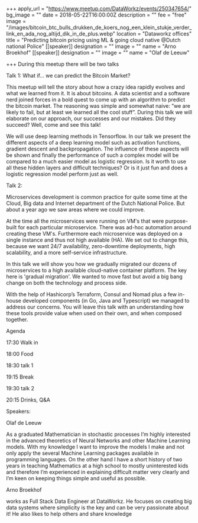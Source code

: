 +++
apply_url = "https://www.meetup.com/DataWorkz/events/250347654/"
bg_image = ""
date = 2018-05-22T16:00:00Z
description = ""
fee = "free"
image = "/images/bitcoin_btc_bulls_drukken_de_koers_nog_een_klein_stukje_verder_link_en_ada_nog_altijd_dik_in_de_plus.webp"
location = "Dataworkz offices"
title = "Predicting bitcoin pricing using ML & going cloud native @Dutch national Police"
[[speaker]]
designation = ""
image = ""
name = "Arno Broekhof"
[[speaker]]
designation = ""
image = ""
name = "Olaf de Leeuw"

+++
During this meetup there will be two talks

Talk 1: What if... we can predict the Bitcoin Market?

This meetup will tell the story about how a crazy idea rapidly evolves and what we learned from it. It is about bitcoins. A data scientist and a software nerd joined forces in a bold quest to come up with an algorithm to predict the bitcoin market. The reasoning was simple and somewhat naive: ”we are likely to fail, but at least we learned all the cool stuff”. During this talk we will elaborate on our approach, our successes and our mistakes. Did they succeed? Well, come and see this talk!

We will use deep learning methods in Tensorflow. In our talk we present the different aspects of a deep learning model such as activation functions, gradient descent and backpropagation. The influence of these aspects will be shown and finally the performance of such a complex model will be compared to a much easier model as logistic regression. Is it worth to use all these hidden layers and difficult techniques? Or is it just fun and does a logistic regression model perform just as well.

Talk 2:

Microservices development is common practice for quite some time at the Cloud, Big data and Internet department of the Dutch National Police. But about a year ago we saw areas where we could improve.

At the time all the microservices were running on VM's that were purpose-built for each particular microservice. There was ad-hoc automation around creating these VM's. Furthermore each microservice was deployed on a single instance and thus not high available (HA). We set out to change this, because we want 24/7 availability, zero-downtime deployments, high scalability, and a more self-service infrastructure.

In this talk we will show you how we gradually migrated our dozens of microservices to a high available cloud-native container platform. The key here is 'gradual migration'. We wanted to move fast but avoid a big bang change on both the technology and process side.

With the help of Hashicorp’s Terraform, Consul and Nomad plus a few in-house developed components (in Go, Java and Typescript) we managed to address our concerns. You will leave this talk with an understanding how these tools provide value when used on their own, and when composed together.

Agenda

17:30 Walk in

18:00 Food

18:30 talk 1

19:15 Break

19:30 talk 2

20:15 Drinks, Q&A

Speakers:

Olaf de Leeuw

As a graduated Mathematician in stochastic processes I’m highly interested in the advanced theoretics of Neural Networks and other Machine Learning models. With my knowledge I want to improve the models I make and not only apply the several Machine Learning packages available in programming languages. On the other hand I have a short history of two years in teaching Mathematics at a high school to mostly uninterested kids and therefore I’m experienced in explaining difficult matter very clearly and I’m keen on keeping things simple and useful as possible.

Arno Broekhof

works as Full Stack Data Engineer at DataWorkz. He focuses on creating big data systems where simplicity is the key and can be very passionate about it! He also likes to help others and share knowledge